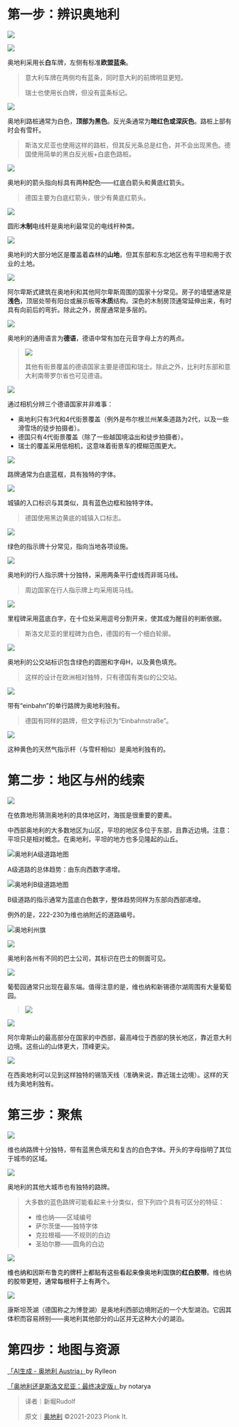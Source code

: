 # 第一步：辨识奥地利
![](https://cdn.nlark.com/yuque/0/2023/png/34598262/1682911241819-80c81533-cb8f-4237-aab2-1b0b719fe95e.png)

![](https://cdn.nlark.com/yuque/0/2023/png/35193536/1693488739615-61f8a716-fcba-4723-a71b-555c0c2e03a0.png)

奥地利采用长**白**车牌，左侧有标准**欧盟蓝条**。

> 意大利车牌在两侧均有蓝条，同时意大利的前牌明显更短。
>
> 瑞士也使用长白牌，但没有蓝条标记。
>

![](https://cdn.nlark.com/yuque/0/2023/png/35193536/1693488765982-75153744-19d3-4c93-a654-d9463150bc6a.png)

奥地利路桩通常为白色，**顶部为黑色**。反光条通常为**暗红色或深灰色**。路桩上部有时会有雪杆。

> 斯洛文尼亚也使用这样的路桩，但其反光条总是红色，并不会出现黑色。德国使用简单的黑白反光板+白底色路桩。
>

![](https://cdn.nlark.com/yuque/0/2023/png/35193536/1693488777419-b08fa24c-aa20-4d5e-8ec5-5cf8701d550c.png)

奥地利的箭头指向标具有两种配色——红底白箭头和黄底红箭头。

> 德国主要为白底红箭头，很少有黄底红箭头。
>

![](https://cdn.nlark.com/yuque/0/2023/png/35193536/1693488803061-3f4b3804-3fdb-4177-8772-e3f3892eb822.png)

圆形**木制**电线杆是奥地利最常见的电线杆种类。

![](https://cdn.nlark.com/yuque/0/2023/png/35193536/1693488850248-05186b8d-2493-46cc-a180-edbf510539f4.png)

奥地利的大部分地区是覆盖着森林的**山地**，但其东部和东北地区也有平坦和用于农业的土地。

![](https://cdn.nlark.com/yuque/0/2023/png/35193536/1693488859962-a26f22a4-dad1-4d98-8a3e-b711ebed82ef.png)

阿尔卑斯式建筑在奥地利和其他阿尔卑斯周围的国家十分常见。房子的墙壁通常是**浅色**，顶层处带有阳台或展示板等**木质**结构。深色的木制房顶通常延伸出来，有时具有向前后的弯折。除此之外，房屋通常是多层的。

![](https://cdn.nlark.com/yuque/0/2023/png/35193536/1693488873561-dbdb8348-3655-4953-aecf-5e2c52b8e1b9.png)

奥地利的通用语言为**德语**，德语中常有加在元音字母上方的两点。

> ![](https://cdn.nlark.com/yuque/0/2023/png/35076970/1679143053554-9936173b-9a84-47a6-9d0c-e888aa4a42e9.png)
>
> 其他有街景覆盖的德语国家主要是德国和瑞士。除此之外，比利时东部和意大利南蒂罗尔省也可见德语。
>

![](https://cdn.nlark.com/yuque/0/2023/png/35193536/1693488904360-96b47035-11ef-4eec-bd3e-90ca6c1e1cb1.png)

通过相机分辨三个德语国家并非难事：

+ 奥地利只有3代和4代街景覆盖（例外是布尔根兰州某条道路为2代，以及一些滑雪场的徒步拍摄者）。
+ 德国只有4代街景覆盖（除了一些越国境溢出和徒步拍摄者）。
+ 瑞士的覆盖采用低相机，这意味着街景车的模糊范围更大。

![](https://cdn.nlark.com/yuque/0/2023/png/35193536/1693488914990-f47bef71-3f7a-4373-affc-ce5552ebc834.png)

路牌通常为白底蓝框，具有独特的字体。

![](https://cdn.nlark.com/yuque/0/2023/png/35193536/1693488934165-8c9a21c5-12e4-452e-aa07-338fbafa2f5c.png)

城镇的入口标识与其类似，具有蓝色边框和独特字体。

> 德国使用黑边黄底的城镇入口标志。
>

![](https://cdn.nlark.com/yuque/0/2023/png/35193536/1693488956894-da73256b-39f2-4b6b-8845-ec659f182b04.png)

绿色的指示牌十分常见，指向当地各项设施。

![](https://cdn.nlark.com/yuque/0/2023/png/35193536/1693488997915-c6e59136-ef8f-46c5-aa2f-e55ad1096514.png)

奥地利的行人指示牌十分独特，采用两条平行虚线而非斑马线。

> 周边国家在行人指示牌上均采用斑马线。
>

![](https://cdn.nlark.com/yuque/0/2023/png/35193536/1693489014777-17d627de-68e7-4585-9915-5d0afe989dc7.png)

里程碑采用蓝底白字，在十位处采用逗号分割开来，使其成为醒目的判断依据。

> 斯洛文尼亚的里程碑为白色，德国的有一个细白轮廓。
>

![](https://cdn.nlark.com/yuque/0/2023/png/35193536/1693489094391-b6c157e5-6b87-41fd-a18f-f4e115fbef22.png)

奥地利的公交站标识包含绿色的圆圈和字母H，以及黄色填充。

> 这样的设计在欧洲相对独特，只有德国有类似的公交站。
>

![](https://cdn.nlark.com/yuque/0/2023/png/35193536/1693489106004-3988d04f-af0a-4aa4-8588-fddae71f1a54.png)

带有“einbahn”的单行路牌为奥地利独有。

> 德国有同样的路牌，但文字标识为“Einbahnstraße”。
>

![](https://cdn.nlark.com/yuque/0/2023/png/35193536/1693489132347-56949853-1130-442d-8527-0e057b929928.png)

这种黄色的天然气指示杆（与雪杆相似）是奥地利独有的。

# 第二步：地区与州的线索
![](https://cdn.nlark.com/yuque/0/2023/png/35076970/1679143059916-73bfe99d-9b8d-440d-b287-687ec1197112.png)

在依靠地形猜测奥地利的具体地区时，海拔是很重要的要素。

中西部奥地利的大多数地区为山区，平坦的地区多位于东部，且靠近边境。注意：平坦只是相对概念。在奥地利，平坦的地方也多见隆起的山丘。

![奥地利A级道路地图](https://cdn.nlark.com/yuque/0/2023/png/35076970/1679143060436-cf410fce-76cc-4fcc-9b92-7db69f50161e.png)

A级道路的总体趋势：由东向西数字递增。

![奥地利B级道路地图](https://cdn.nlark.com/yuque/0/2023/png/35076970/1679143060892-5d2833e9-0c0e-4b15-8471-8615fe6428f4.png)

B级道路的指示通常为蓝底白色数字，整体趋势同样为东部向西部递增。

例外的是，222-230为维也纳附近的道路编号。

![奥地利州旗](https://cdn.nlark.com/yuque/0/2023/png/34598262/1685979957850-c3e3437e-ecde-4567-a0b3-fbfde8f371e5.png)

![](https://cdn.nlark.com/yuque/0/2023/png/35076970/1679143061730-06044c22-03bd-49b5-baa6-1998436fb801.png)

奥地利各州有不同的巴士公司，其标识在巴士的侧面可见。

![](https://cdn.nlark.com/yuque/0/2023/png/35076970/1679143062421-c76d6962-d928-4e9d-b40d-d65407e95563.png)

葡萄园通常只出现在最东端。值得注意的是，维也纳和新锡德尔湖周围有大量葡萄园。

> ![](https://cdn.nlark.com/yuque/0/2023/png/35193536/1698594073328-6d8c29b0-f12f-4692-b6da-85023319a1bd.png)
>

![](https://cdn.nlark.com/yuque/0/2023/png/35076970/1679143062899-e6b576e6-4619-40bb-9405-7377c59e136c.png)

阿尔卑斯山的最高部分在国家的中西部，最高峰位于西部的狭长地区，靠近意大利边境。这些山的山体更大，顶峰更尖。

![](https://cdn.nlark.com/yuque/0/2023/png/35076970/1679143063447-10415b33-84ce-43f8-b393-8d81f805f3b4.png)

在西奥地利可以见到这样独特的锡箔天线（准确来说，靠近瑞士边境）。这样的天线为奥地利独有。

# 第三步：聚焦
![](https://cdn.nlark.com/yuque/0/2023/png/35076970/1679143063920-32d798a0-7189-48df-a4b8-e9c9f057c1fb.png)

维也纳路牌十分独特，带有蓝黑色填充和复古的白色字体。开头的字母指明了其位于城市的区域。

![](https://cdn.nlark.com/yuque/0/2023/png/35076970/1679143064485-09b1facd-5247-4e7f-b160-0fa2b4100227.png)

奥地利的其他大城市也有独特的路牌。

> 大多数的蓝色路牌可能看起来十分类似，但下列四个具有可区分的特征：
>
> + 维也纳——区域编号
> + 萨尔茨堡——独特字体
> + 克拉根福——不规则的白边
> + 圣珀尔滕——圆角的白边
>

![](https://cdn.nlark.com/yuque/0/2023/png/35193536/1698594082230-c01549a4-c54b-4356-bdec-506f5376e484.png)

<font style="color:rgb(0, 0, 0);">维也纳和</font>因斯布鲁克<font style="color:rgb(0, 0, 0);">的牌杆上都贴有这些看起来像奥地利国旗的</font>**<font style="color:rgb(0, 0, 0);">红白胶带</font>**<font style="color:rgb(0, 0, 0);">。</font>维也纳<font style="color:rgb(0, 0, 0);">的胶带更短，通常每根杆子上有两个。</font>

![](https://cdn.nlark.com/yuque/0/2023/png/35076970/1679143065576-ee9f71a8-8465-4fb6-8d11-aab4fbfcfe7e.png)

康斯坦茨湖（德国称之为博登湖）是奥地利西部边境附近的一个大型湖泊。它因其体积而容易辨别——奥地利其他部分的山区并无这种大小的湖泊。

# 第四步：地图与资源
[「AI生成 - 奥地利 Austria」](https://tuxun.fun/maps_detail?mapsId=832)by Rylleon

[「奥地利还是斯洛文尼亚：最终决定版」](https://tuxun.fun/maps_detail?mapsId=2615)by notarya



> 译者｜新堀Rudolf
>
> 原文｜[奥地利](https://www.plonkit.net/austria) ©2021-2023 Plonk It.
>

